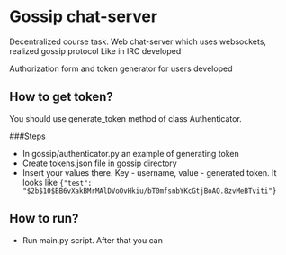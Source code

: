 # Gossip chat-server

Decentralized course task. Web chat-server which uses websockets, realized gossip protocol
Like in IRC developed

Authorization form and token generator for users developed

## How to get token?
You should use generate_token method of class Authenticator.

###Steps
+ In gossip/authenticator.py an example of generating token
+ Create tokens.json file in gossip directory
+ Insert your values there. Key - username, value - generated token. It looks like `{"test": "$2b$10$BB6vXakBMrMAlDVoOvHkiu/bT0mfsnbYKcGtjBoAQ.8zvMeBTviti"}`

## How to run?

+ Run main.py script. After that you can 